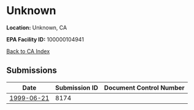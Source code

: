 # Unknown

**Location:** Unknown, CA

**EPA Facility ID:** 100000104941

[Back to CA Index](../../index.md)

## Submissions

| Date | Submission ID | Document Control Number |
|------|--------------|-------------------------|
| [1999-06-21](submissions/8174.md) | 8174 |  |
